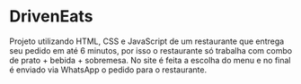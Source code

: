 # DrivenEats
Projeto utilizando HTML, CSS e JavaScript de um restaurante que entrega seu pedido em até 6 minutos, por isso o restaurante só trabalha com combo de prato + bebida + sobremesa. No site é feita a escolha do menu e no final é enviado via WhatsApp o pedido para o restaurante.
